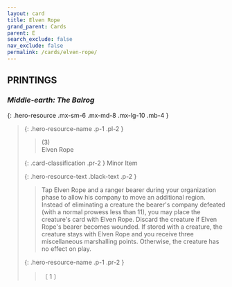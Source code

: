 ```yaml
---
layout: card
title: Elven Rope
grand_parent: Cards
parent: E
search_exclude: false
nav_exclude: false
permalink: /cards/elven-rope/
---
```


## PRINTINGS


### _Middle-earth: The Balrog_

{: .hero-resource .mx-sm-6 .mx-md-8 .mx-lg-10 .mb-4 }
> {: .hero-resource-name .p-1 .pl-2 }
> > <div class="card-mp">(3)</div>
> > <div class="card-name">Elven Rope</div>
>
> {: .card-classification .pr-2 }
> Minor Item
>
> {: .hero-resource-text .black-text .p-2 }
> > Tap Elven Rope and a ranger bearer during your organization phase to allow his company to move an additional region. Instead of eliminating a creature the bearer's company defeated (with a normal prowess less than 11), you may place the creature's card with Elven Rope. Discard the creature if Elven Rope's bearer becomes wounded. If stored with a creature, the creature stays with Elven Rope and you receive three miscellaneous marshalling points. Otherwise, the creature has no effect on play. 
> 
> {: .hero-resource-name .p-1 .pr-2 }
> > <div class="card-shield"></div>
> > <div class="card-corruption">〔 1 〕</div>
